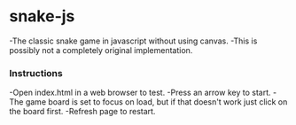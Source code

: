 # snake-js
-The classic snake game in javascript without using canvas.
-This is possibly not a completely original implementation.

### Instructions
-Open index.html in a web browser to test.
-Press an arrow key to start. 
-The game board is set to focus on load, but if that doesn't work just click on the board first.
-Refresh page to restart.